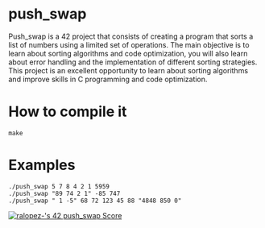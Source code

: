 # push_swap

Push_swap is a 42 project that consists of creating a program that sorts a list of numbers using a limited set of operations. The main objective is to learn about sorting algorithms and code optimization, you will also learn about error handling and the implementation of different sorting strategies. This project is an excellent opportunity to learn about sorting algorithms and improve skills in C programming and code optimization.

# How to compile it

```
make
```


# Examples

```
./push_swap 5 7 8 4 2 1 5959 
./push_swap "89 74 2 1" -85 747
./push_swap " 1 -5" 68 72 123 45 88 "4848 850 0"
```

[![ralopez-'s 42 push_swap Score](https://badge42.vercel.app/api/v2/cldajqyyb00760gla9rd1l22o/project/2833727)](https://github.com/JaeSeoKim/badge42)
